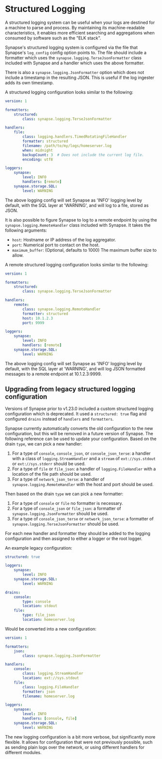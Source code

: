 # Structured Logging

A structured logging system can be useful when your logs are destined for a
machine to parse and process. By maintaining its machine-readable characteristics,
it enables more efficient searching and aggregations when consumed by software
such as the "ELK stack".

Synapse's structured logging system is configured via the file that Synapse's
`log_config` config option points to. The file should include a formatter which
uses the `synapse.logging.TerseJsonFormatter` class included with Synapse and a
handler which uses the above formatter.

There is also a `synapse.logging.JsonFormatter` option which does not include
a timestamp in the resulting JSON. This is useful if the log ingester adds its
own timestamp.

A structured logging configuration looks similar to the following:

```yaml
version: 1

formatters:
    structured:
        class: synapse.logging.TerseJsonFormatter

handlers:
    file:
        class: logging.handlers.TimedRotatingFileHandler
        formatter: structured
        filename: /path/to/my/logs/homeserver.log
        when: midnight
        backupCount: 3  # Does not include the current log file.
        encoding: utf8

loggers:
    synapse:
        level: INFO
        handlers: [remote]
    synapse.storage.SQL:
        level: WARNING
```

The above logging config will set Synapse as 'INFO' logging level by default,
with the SQL layer at 'WARNING', and will log to a file, stored as JSON.

It is also possible to figure Synapse to log to a remote endpoint by using the
`synapse.logging.RemoteHandler` class included with Synapse. It takes the
following arguments:

- `host`: Hostname or IP address of the log aggregator.
- `port`: Numerical port to contact on the host.
- `maximum_buffer`: (Optional, defaults to 1000) The maximum buffer size to allow.

A remote structured logging configuration looks similar to the following:

```yaml
version: 1

formatters:
    structured:
        class: synapse.logging.TerseJsonFormatter

handlers:
    remote:
        class: synapse.logging.RemoteHandler
        formatter: structured
        host: 10.1.2.3
        port: 9999

loggers:
    synapse:
        level: INFO
        handlers: [remote]
    synapse.storage.SQL:
        level: WARNING
```

The above logging config will set Synapse as 'INFO' logging level by default,
with the SQL layer at 'WARNING', and will log JSON formatted messages to a
remote endpoint at 10.1.2.3:9999.

## Upgrading from legacy structured logging configuration

Versions of Synapse prior to v1.23.0 included a custom structured logging
configuration which is deprecated. It used a `structured: true` flag and
configured `drains` instead of ``handlers`` and `formatters`.

Synapse currently automatically converts the old configuration to the new
configuration, but this will be removed in a future version of Synapse. The
following reference can be used to update your configuration. Based on the drain
`type`, we can pick a new handler:

1. For a type of `console`, `console_json`, or `console_json_terse`: a handler
   with a class of `logging.StreamHandler` and a `stream` of `ext://sys.stdout`
   or `ext://sys.stderr` should be used.
2. For a type of `file` or `file_json`: a handler of `logging.FileHandler` with
   a location of the file path should be used.
3. For a type of `network_json_terse`: a handler of `synapse.logging.RemoteHandler`
   with the host and port should be used.

Then based on the drain `type` we can pick a new formatter:

1. For a type of `console` or `file` no formatter is necessary.
2. For a type of `console_json` or `file_json`: a formatter of
   `synapse.logging.JsonFormatter` should be used.
3. For a type of `console_json_terse` or `network_json_terse`: a formatter of
   `synapse.logging.TerseJsonFormatter` should be used.

For each new handler and formatter they should be added to the logging configuration
and then assigned to either a logger or the root logger.

An example legacy configuration:

```yaml
structured: true

loggers:
    synapse:
        level: INFO
    synapse.storage.SQL:
        level: WARNING

drains:
    console:
        type: console
        location: stdout
    file:
        type: file_json
        location: homeserver.log
```

Would be converted into a new configuration:

```yaml
version: 1

formatters:
    json:
        class: synapse.logging.JsonFormatter

handlers:
    console:
        class: logging.StreamHandler
        location: ext://sys.stdout
    file:
        class: logging.FileHandler
        formatter: json
        filename: homeserver.log

loggers:
    synapse:
        level: INFO
        handlers: [console, file]
    synapse.storage.SQL:
        level: WARNING
```

The new logging configuration is a bit more verbose, but significantly more
flexible. It allows for configuration that were not previously possible, such as
sending plain logs over the network, or using different handlers for different
modules.
